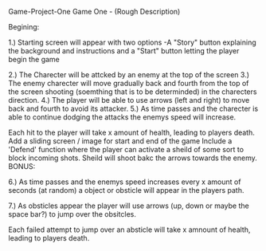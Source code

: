 
Game-Project-One
Game One - (Rough Description)

Begining:

1.) Starting screen will appear with two options -A "Story" button explaining the background and instructions and a "Start" button letting the player begin the game

2.) The Charecter will be attcked by an enemy at the top of the screen 3.) The enemy charecter will move gradually back and fourth from the top of the screen shooting (soemthing that is to be determinded) in the charecters direction. 4.) The player will be able to use arrows (left and right) to move back and fourth to avoid its attacker. 5.) As time passes and the charecter is able to continue dodging the attacks the enemys speed will increase.

Each hit to the player will take x amount of health, leading to players death.
Add a sliding screen / image for start and end of the game
Include a 'Defend' function where the player can activate a sheild of some sort to block incoming shots.
Sheild will shoot bakc the arrows towards the enemy.
BONUS:

6.) As time passes and the enemys speed increases every x amount of seconds (at random) a object or obsticle will appear in the players path.

7.) As obsticles appear the player will use arrows (up, down or maybe the space bar?) to jump over the obsitcles.

Each failed attempt to jump over an absticle will take x amnount of health, leading to players death.


